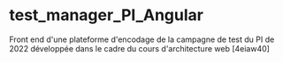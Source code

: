 # test_manager_PI_Angular
Front end d'une plateforme d'encodage de la campagne de test du PI de 2022 développée dans le cadre du cours d'architecture web [4eiaw40]
